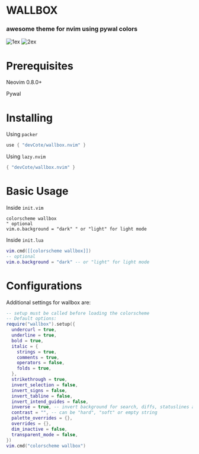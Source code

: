 # WALLBOX 
### awesome theme for nvim using pywal colors
![1ex](https://github.com/devCote/wallbox.nvim/assets/32065068/a36d41c1-e890-4299-aa61-4867c1cc181c)
![2ex](https://github.com/devCote/wallbox.nvim/assets/32065068/97146214-3d94-403d-8d03-e2f4964e38f2)

# Prerequisites

Neovim 0.8.0+

Pywal

# Installing

Using `packer`

```lua
use { "devCote/wallbox.nvim" }
```

Using `lazy.nvim`

```lua
{ "devCote/wallbox.nvim" }
```

# Basic Usage

Inside `init.vim`

```vim
colorscheme wallbox
" optional
vim.o.background = "dark" " or "light" for light mode
```
Inside `init.lua`

```lua
vim.cmd([[colorscheme wallbox]])
-- optional
vim.o.background = "dark" -- or "light" for light mode
```


# Configurations

Additional settings for wallbox are:

```lua
-- setup must be called before loading the colorscheme
-- Default options:
require("wallbox").setup({
  undercurl = true,
  underline = true,
  bold = true,
  italic = {
    strings = true,
    comments = true,
    operators = false,
    folds = true,
  },
  strikethrough = true,
  invert_selection = false,
  invert_signs = false,
  invert_tabline = false,
  invert_intend_guides = false,
  inverse = true, -- invert background for search, diffs, statuslines and errors
  contrast = "", -- can be "hard", "soft" or empty string
  palette_overrides = {},
  overrides = {},
  dim_inactive = false,
  transparent_mode = false,
})
vim.cmd("colorscheme wallbox")
```
